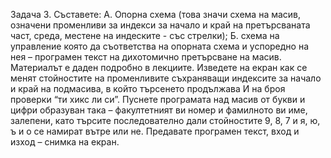 Задача 3. Съставете: А. Опорна схема (това значи схема на масив, означени променливи за
индекси за начало и край на претърсваната част, среда, местене на индеските - със стрелки); Б.
схема на управление която да съответства на опорната схема и успоредно на нея – програмен
текст на дихотомично претърсване на масив. Материалът е даден подробно в лекциите.
Изведете на екран как се менят стойностите на променливите съхраняващи индексите за
начало и край на подмасива, в който търсенето продължава И на броя проверки “ти хикс ли
си”. Пуснете програмата над масив от букви и цифри образуван така – факултетният ви номер и
фамилното ви име, залепени, като търсите последователно дали стойностите 9, 8, 7 и я, ю, ъ и о
се намират вътре или не. Предавате програмен текст, вход и изход – снимка на екран.
